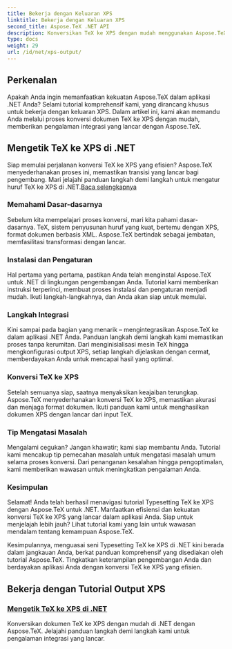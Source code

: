 ```yaml
---
title: Bekerja dengan Keluaran XPS
linktitle: Bekerja dengan Keluaran XPS
second_title: Aspose.TeX .NET API
description: Konversikan TeX ke XPS dengan mudah menggunakan Aspose.TeX di .NET. Panduan kami memastikan integrasi yang lancar. Jelajahi tutorial Typesetting TeX ke XPS untuk wawasan ahli.
type: docs
weight: 29
url: /id/net/xps-output/
---
```

## Perkenalan

Apakah Anda ingin memanfaatkan kekuatan Aspose.TeX dalam aplikasi .NET Anda? Selami tutorial komprehensif kami, yang dirancang khusus untuk bekerja dengan keluaran XPS. Dalam artikel ini, kami akan memandu Anda melalui proses konversi dokumen TeX ke XPS dengan mudah, memberikan pengalaman integrasi yang lancar dengan Aspose.TeX.

## Mengetik TeX ke XPS di .NET
 Siap memulai perjalanan konversi TeX ke XPS yang efisien? Aspose.TeX menyederhanakan proses ini, memastikan transisi yang lancar bagi pengembang. Mari jelajahi panduan langkah demi langkah untuk mengatur huruf TeX ke XPS di .NET.[Baca selengkapnya](./typeset-tex-to-xps/)

### Memahami Dasar-dasarnya
Sebelum kita mempelajari proses konversi, mari kita pahami dasar-dasarnya. TeX, sistem penyusunan huruf yang kuat, bertemu dengan XPS, format dokumen berbasis XML. Aspose.TeX bertindak sebagai jembatan, memfasilitasi transformasi dengan lancar.

### Instalasi dan Pengaturan
Hal pertama yang pertama, pastikan Anda telah menginstal Aspose.TeX untuk .NET di lingkungan pengembangan Anda. Tutorial kami memberikan instruksi terperinci, membuat proses instalasi dan pengaturan menjadi mudah. Ikuti langkah-langkahnya, dan Anda akan siap untuk memulai.

### Langkah Integrasi
Kini sampai pada bagian yang menarik – mengintegrasikan Aspose.TeX ke dalam aplikasi .NET Anda. Panduan langkah demi langkah kami memastikan proses tanpa kerumitan. Dari menginisialisasi mesin TeX hingga mengkonfigurasi output XPS, setiap langkah dijelaskan dengan cermat, memberdayakan Anda untuk mencapai hasil yang optimal.

### Konversi TeX ke XPS
Setelah semuanya siap, saatnya menyaksikan keajaiban terungkap. Aspose.TeX menyederhanakan konversi TeX ke XPS, memastikan akurasi dan menjaga format dokumen. Ikuti panduan kami untuk menghasilkan dokumen XPS dengan lancar dari input TeX.

### Tip Mengatasi Masalah
Mengalami cegukan? Jangan khawatir; kami siap membantu Anda. Tutorial kami mencakup tip pemecahan masalah untuk mengatasi masalah umum selama proses konversi. Dari penanganan kesalahan hingga pengoptimalan, kami memberikan wawasan untuk meningkatkan pengalaman Anda.

### Kesimpulan
Selamat! Anda telah berhasil menavigasi tutorial Typesetting TeX ke XPS dengan Aspose.TeX untuk .NET. Manfaatkan efisiensi dan kekuatan konversi TeX ke XPS yang lancar dalam aplikasi Anda. Siap untuk menjelajah lebih jauh? Lihat tutorial kami yang lain untuk wawasan mendalam tentang kemampuan Aspose.TeX.

Kesimpulannya, menguasai seni Typesetting TeX ke XPS di .NET kini berada dalam jangkauan Anda, berkat panduan komprehensif yang disediakan oleh tutorial Aspose.TeX. Tingkatkan keterampilan pengembangan Anda dan berdayakan aplikasi Anda dengan konversi TeX ke XPS yang efisien.
## Bekerja dengan Tutorial Output XPS
### [Mengetik TeX ke XPS di .NET](./typeset-tex-to-xps/)
Konversikan dokumen TeX ke XPS dengan mudah di .NET dengan Aspose.TeX. Jelajahi panduan langkah demi langkah kami untuk pengalaman integrasi yang lancar.